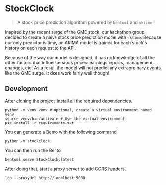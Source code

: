 # StockClock

> A stock price prediction algorithm powered by `bentoml` and `sktime`

Inspired by the recent surge of the GME stock, our hackathon group decided to 
create a naive stock price prediction model with `sktime`. Because our only 
predictor is time, an ARIMA model is trained for each stock's history on each 
request to the API.

Because of the way our model is designed, it has no knowledge of all the other
factors that influence stock prices: earnings reports, management changes,
etc. As a result the model will not predict any extraordinary events like the 
GME surge. It does work fairly well though!

## Development
After cloning the project, install all the required dependencies.
~~~
python -m venv venv # Optional, create a virtual environment named venv
source venv/bin/activate # Use the virtual environment
pip install -r requirements.txt
~~~

You can generate a Bento with the following command
~~~
python -m stockclock
~~~

You can then run the Bento
~~~
bentoml serve StockClock:latest
~~~

After doing that, start a proxy server to add CORS headers.
~~~
lcp --proxyUrl http://localhost:5000
~~~
